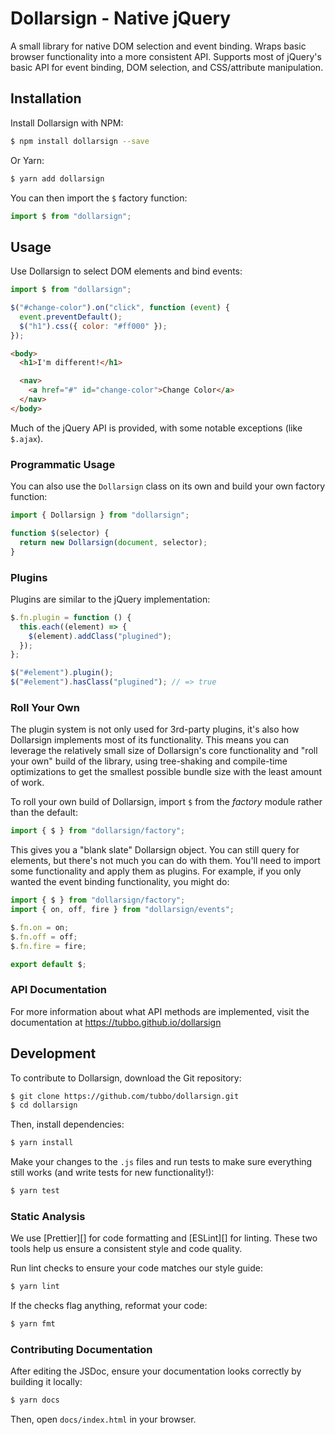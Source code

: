 # Dollarsign - Native jQuery

A small library for native DOM selection and event binding. Wraps
basic browser functionality into a more consistent API. Supports most of
jQuery's basic API for event binding, DOM selection, and CSS/attribute
manipulation.

## Installation

Install Dollarsign with NPM:

```bash
$ npm install dollarsign --save
```

Or Yarn:

```bash
$ yarn add dollarsign
```

You can then import the `$` factory function:

```javascript
import $ from "dollarsign";
```

## Usage

Use Dollarsign to select DOM elements and bind events:

```javascript
import $ from "dollarsign";

$("#change-color").on("click", function (event) {
  event.preventDefault();
  $("h1").css({ color: "#ff000" });
});
```

```html
<body>
  <h1>I'm different!</h1>

  <nav>
    <a href="#" id="change-color">Change Color</a>
  </nav>
</body>
```

Much of the jQuery API is provided, with some notable exceptions (like
`$.ajax`).

### Programmatic Usage

You can also use the `Dollarsign` class on its own and build your own
factory function:

```javascript
import { Dollarsign } from "dollarsign";

function $(selector) {
  return new Dollarsign(document, selector);
}
```

### Plugins

Plugins are similar to the jQuery implementation:

```javascript
$.fn.plugin = function () {
  this.each((element) => {
    $(element).addClass("plugined");
  });
};

$("#element").plugin();
$("#element").hasClass("plugined"); // => true
```

### Roll Your Own

The plugin system is not only used for 3rd-party plugins, it's also how
Dollarsign implements most of its functionality. This means you can
leverage the relatively small size of Dollarsign's core functionality
and "roll your own" build of the library, using tree-shaking and
compile-time optimizations to get the smallest possible bundle size with
the least amount of work.

To roll your own build of Dollarsign, import `$` from the _factory_
module rather than the default:

```javascript
import { $ } from "dollarsign/factory";
```

This gives you a "blank slate" Dollarsign object. You can still query
for elements, but there's not much you can do with them. You'll need to
import some functionality and apply them as plugins. For example, if you
only wanted the event binding functionality, you might do:

```javascript
import { $ } from "dollarsign/factory";
import { on, off, fire } from "dollarsign/events";

$.fn.on = on;
$.fn.off = off;
$.fn.fire = fire;

export default $;
```

### API Documentation

For more information about what API methods are implemented, visit the
documentation at https://tubbo.github.io/dollarsign

## Development

To contribute to Dollarsign, download the Git repository:

```bash
$ git clone https://github.com/tubbo/dollarsign.git
$ cd dollarsign
```

Then, install dependencies:

```bash
$ yarn install
```

Make your changes to the `.js` files and run tests to make sure
everything still works (and write tests for new functionality!):

```bash
$ yarn test
```

### Static Analysis

We use [Prettier][] for code formatting and [ESLint][] for linting.
These two tools help us ensure a consistent style and code quality.

Run lint checks to ensure your code matches our style guide:

```bash
$ yarn lint
```

If the checks flag anything, reformat your code:

```bash
$ yarn fmt
```

### Contributing Documentation

After editing the JSDoc, ensure your documentation looks correctly by
building it locally:

```bash
$ yarn docs
```

Then, open `docs/index.html` in your browser.
